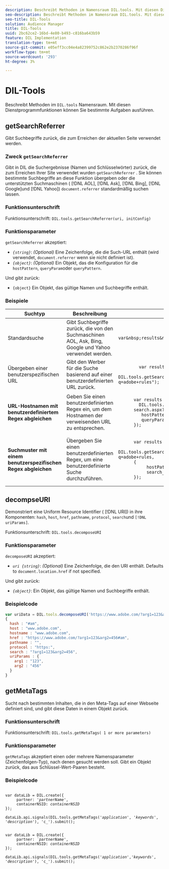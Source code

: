 ```yaml
---
description: Beschreibt Methoden im Namensraum DIL.tools. Mit diesen Dienstprogrammfunktionen können Sie bestimmte Aufgaben ausführen.
seo-description: Beschreibt Methoden im Namensraum DIL.tools. Mit diesen Dienstprogrammfunktionen können Sie bestimmte Aufgaben ausführen.
seo-title: DIL-Tools
solution: Audience Manager
title: DIL-Tools
uuid: 2bc62ce2-16bd-4e80-b493-c816ba643b59
feature: DIL Implementation
translation-type: tm+mt
source-git-commit: e05eff3cc04e4a82399752c862e2b2370286f96f
workflow-type: tm+mt
source-wordcount: '293'
ht-degree: 3%

---
```



# DIL-Tools

Beschreibt Methoden im `DIL.tools` Namensraum. Mit diesen Dienstprogrammfunktionen können Sie bestimmte Aufgaben ausführen.

<!-- 

c_dil_functions.xml

 -->

## getSearchReferrer

Gibt Suchbegriffe zurück, die zum Erreichen der aktuellen Seite verwendet werden.

<!-- 

r_dil_get_search_referrer.xml

 -->

### Zweck `getSearchReferrer`

Gibt in DIL die Suchergebnisse (Namen und Schlüsselwörter) zurück, die zum Erreichen Ihrer Site verwendet wurden `getSearchReferrer` . Sie können bestimmte Suchbegriffe an diese Funktion übergeben oder die unterstützten Suchmaschinen ( [!DNL AOL], [!DNL Ask], [!DNL Bing], [!DNL Google]und [!DNL Yahoo]) `document.referrer` standardmäßig suchen lassen.

### Funktionsunterschrift

Funktionsunterschrift: `DIL.tools.getSearchReferrer(uri, initConfig)`

### Funktionsparameter

`getSearchReferrer` akzeptiert:

* *`{string}`*: *(Optional)* Eine Zeichenfolge, die die Such-URL enthält (wird verwendet, `document.referrer` wenn sie nicht definiert ist).
* *`{object}`*: *(Optional)* Ein Objekt, das die Konfiguration für die `hostPattern`, `queryParam`oder `queryPattern`.

Und gibt zurück:

* `{object}` Ein Objekt, das gültige Namen und Suchbegriffe enthält.

### Beispiele

<table id="table_D035276601EC428295E4D619F05BB8D0"> 
 <thead> 
  <tr> 
   <th> Suchtyp </th> 
   <th> Beschreibung </th> 
   <th> Codebeispiel </th> 
  </tr> 
 </thead>
 <tbody> 
  <tr> 
   <td> Standardsuche</td> 
   <td> Gibt Suchbegriffe zurück, die von den Suchmaschinen AOL, Ask, Bing, Google und Yahoo verwendet werden. </td> 
   <td>
      <code>var&amp;nbsp;results&amp;nbsp;=&amp;nbsp;DIL.tools.getSearchReferrer();</code> 
  </td>
  </tr> 
  <tr> 
   <td>Übergeben einer benutzerspezifischen URL</td> 
   <td>Gibt den Werber für die Suche basierend auf einer benutzerdefinierten URL zurück.</td> 
   <td> 
  <code>
        var&nbsp;results&nbsp;= 
        DIL.tools.getSearchReferrer("https://www.ehow.com/search.aspx?q=adobe+rules");
  </code>
</td> 
  </tr> 
  <tr> 
   <td> <b>URL-Hostnamen mit benutzerdefiniertem Regex abgleichen</b></td> 
   <td> Geben Sie einen benutzerdefinierten Regex ein, um dem Hostnamen der verweisenden URL zu entsprechen. </td> 
   <td> 
  <code>
      var results = 
        DIL.tools.getSearchReferrer("https://www.ehow.com/
      search.aspx?q=adobe+rules",{ 
      &nbsp;&nbsp;&nbsp;hostPattern:/ehow\./, 
      &nbsp;&nbsp;&nbsp;queryParam:"p" 
      }); 
  </code>
  </td></tr> 
  <tr> 
   <td> <b>Suchmuster mit einem benutzerspezifischen Regex abgleichen</b> </td> 
   <td> Übergeben Sie einen benutzerdefinierten Regex, um eine benutzerdefinierte Suche durchzuführen. </td> 
   <td> 
    <code>
      var&nbsp;results&nbsp;= 
      DIL.tools.getSearchReferrer("https://www.ehow.com/search.aspx?q=adobe+rules,
      {
        &nbsp;&nbsp;&nbsp;hostPattern:/ehow\./, 
        &nbsp;&nbsp;&nbsp;search_pattern:/[&amp;\?]p=([^&amp;]+/ 
      });
    </code>
   </td> 
  </tr> 
 </tbody> 
</table>

## decompseURI

Demonstriert eine Uniform Resource Identifier ( [!DNL URI]) in ihre Komponenten: `hash`, `host`, `href`, `pathname`, `protocol`, `search`und `[!DNL uriParams]`.

<!-- 

r_dil_decompose.xml

 -->

Funktionsunterschrift: `DIL.tools.decomposeURI`

### Funktionsparameter

`decomposeURI` akzeptiert:

* *`uri {string}`*: *(Optional)* Eine Zeichenfolge, die den URI enthält. Defaults to `document.location.href` if not specified.

Und gibt zurück:

* *`{object}`*: Ein Objekt, das gültige Namen und Suchbegriffe enthält.

### Beispielcode


```javascript
var uriData = DIL.tools.decomposeURI('https://www.adobe.com/?arg1=123&arg2=456#am'); 
{ 
  hash : "#am", 
  host : "www.adobe.com", 
  hostname : "www.adobe.com", 
  href : "https://www.adobe.com/?arg1=123&arg2=456#am", 
  pathname : "", 
  protocol : "https:", 
  search : "?arg1=123&arg2=456", 
  uriParams : { 
    arg1 : "123", 
    arg2 : "456" 
  } 
}
```

## getMetaTags

Sucht nach bestimmten Inhalten, die in den Meta-Tags auf einer Webseite definiert sind, und gibt diese Daten in einem Objekt zurück.

<!-- 

r_dil_get_metatags.xml

 -->

### Funktionsunterschrift

Funktionsunterschrift: `DIL.tools.getMetaTags( 1 or more parameters)`

### Funktionsparameter

`getMetaTags` akzeptiert einen oder mehrere Namensparameter (Zeichenfolgen-Typ), nach denen gesucht werden soll. Gibt ein Objekt zurück, das aus Schlüssel-Wert-Paaren besteht.

### Beispielcode

<pre class="&ldquo;javascript&rdquo;"><code>
var dataLib = DIL.create({ 
     partner: '<i>partnerName'</i>, 
     containerNSID: <i>containerNSID</i> 
}); 

dataLib.api.signals(DIL.tools.getMetaTags('<i>application</i>', '<i>keywords</i>',  '<i>description</i>'), 'c_').submit();
</code></pre>

<pre><code>
var dataLib = DIL.create({ 
     partner: <i>`partnerName'</i>, 
     containerNSID: <i>containerNSID</i> 
}); 

dataLib.api.signals(DIL.tools.getMetaTags('<i>application</i>','<i>keywords</i>', '<i>description</i>'), 'c_').submit();
</code></pre>

